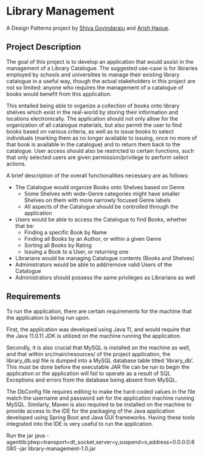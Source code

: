 # Library Management
A Design Patterns project by [Shiva Govindaraju](https://github.com/ShivaGovindaraju) and [Arish Haque](https://github.com/arishhaque).

## Project Description

The goal of this project is to develop an application that would assist in the management of a Library Catalogue. The suggested use-case is for libraries employed by schools and universities to manage their existing library catalogue in a useful way, though the actual stakeholders in this project are not so limited: anyone who requires the management of a catalogue of books would benefit from this application.

This entailed being able to organize a collection of books onto library shelves which exist in the real-world by storing their information and locations electronically. The application should not only allow for the organization of all catalogue materials, but also permit the user to find books based on various criteria, as well as to issue books to select individuals (marking them as no longer available to issuing, once no more of that book is available in the catalogue) and to return them back to the catalogue. User access should also be restricted to certain functions, such that only selected users are given permission/privilege to perform select actions.

A brief description of the overall functionalities necessary are as follows:
- The Catalogue would organize Books onto Shelves based on Genre
  - Some Shelves with wide-Genre categories might have smaller Shelves on them with more narrowly focused Genre labels
  - All aspects of the Catalogue should be controlled through the application
- Users would be able to access the Catalogue to find Books, whether that be:
  - Finding a specific Book by Name
  - Finding all Books by an Author, or within a given Genre
  - Sorting all Books by Rating
  - Issuing a Book to a User, or returning one
- Librarians would be managing Catalogue contents (Books and Shelves)
- Administrators would be able to add/remove valid Users of the Catalogue
- Administrators should possess the same privileges as Librarians as well

## Requirements

To run the application, there are certain requirements for the machine that the application is being run upon.

First, the application was developed using Java 11, and would require that the Java 11.0.11 JDK is utilized on the machine running the application.

Secondly, it is also crucial that MySQL is installed on the machine as well, and that within src/main/resources/ of the project application, the library_db.sql file is dumped into a MySQL database table titled ‘library_db’. This must be done before the executable JAR file can be run to begin the application or the application will fail to operate as a result of SQL Exceptions and errors from the database being absent from MySQL.

The DbConfig file requires editing to make the hard-coded values in the file match the username and password set for the application machine running MySQL. Similarly, Maven is also required to be installed on the machine to provide access to the IDE for the packaging of the Java application developed using Spring Boot and Java GUI frameworks. Having these tools integrated into the IDE is very useful to run the application.

Run the jar
java -agentlib:jdwp=transport=dt_socket,server=y,suspend=n,address=0.0.0.0:8080 -jar library-management-1.0.jar

